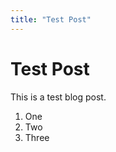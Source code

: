 ```yaml
---
title: "Test Post" 
--- 
```


# Test Post

This is a test blog post. 

1. One
2. Two
3. Three
